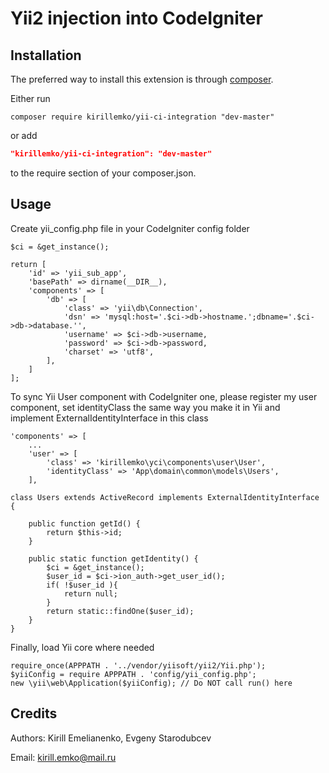 Yii2 injection into CodeIgniter
=========================


Installation
------------

The preferred way to install this extension is through [composer](http://getcomposer.org/download/).

Either run

```
composer require kirillemko/yii-ci-integration "dev-master"
```

or add

```json
"kirillemko/yii-ci-integration": "dev-master"
```

to the require section of your composer.json.


Usage
-----

Create yii_config.php file in your CodeIgniter config folder
```
$ci = &get_instance();

return [
    'id' => 'yii_sub_app',
    'basePath' => dirname(__DIR__),
    'components' => [
        'db' => [
            'class' => 'yii\db\Connection',
            'dsn' => 'mysql:host='.$ci->db->hostname.';dbname='.$ci->db->database.'',
            'username' => $ci->db->username,
            'password' => $ci->db->password,
            'charset' => 'utf8',
        ],
    ]
];
```

To sync Yii User component with CodeIgniter one, please register my user component, set identityClass the same way you make it in Yii and implement ExternalIdentityInterface in this class

```
'components' => [
    ...
    'user' => [
        'class' => 'kirillemko\yci\components\user\User',
        'identityClass' => 'App\domain\common\models\Users',
    ],
```
```
class Users extends ActiveRecord implements ExternalIdentityInterface
{

    public function getId() {
        return $this->id;
    }

    public static function getIdentity() {
        $ci = &get_instance();
        $user_id = $ci->ion_auth->get_user_id();
        if( !$user_id ){
            return null;
        }
        return static::findOne($user_id);
    }
}
```


Finally, load Yii core where needed

```
require_once(APPPATH . '../vendor/yiisoft/yii2/Yii.php');
$yiiConfig = require APPPATH . 'config/yii_config.php';
new \yii\web\Application($yiiConfig); // Do NOT call run() here
```

Credits
-------

Authors: Kirill Emelianenko, Evgeny Starodubcev

Email: kirill.emko@mail.ru

